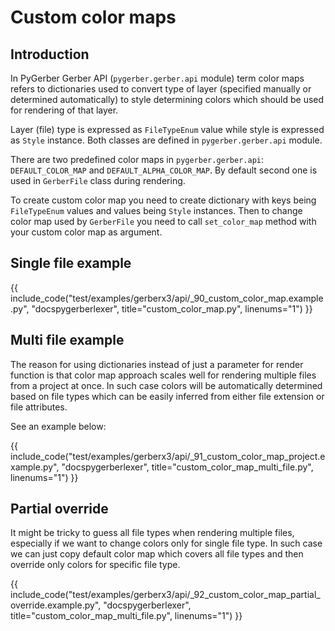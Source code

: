 # Custom color maps

## Introduction

In PyGerber Gerber API (`pygerber.gerber.api` module) term color maps refers to
dictionaries used to convert type of layer (specified manually or determined
automatically) to style determining colors which should be used for rendering of that
layer.

Layer (file) type is expressed as `FileTypeEnum` value while style is expressed as
`Style` instance. Both classes are defined in `pygerber.gerber.api` module.

There are two predefined color maps in `pygerber.gerber.api`: `DEFAULT_COLOR_MAP` and
`DEFAULT_ALPHA_COLOR_MAP`. By default second one is used in `GerberFile` class during
rendering.

To create custom color map you need to create dictionary with keys being `FileTypeEnum`
values and values being `Style` instances. Then to change color map used by `GerberFile`
you need to call `set_color_map` method with your custom color map as argument.

## Single file example

{{ include_code("test/examples/gerberx3/api/_90_custom_color_map.example.py", "docspygerberlexer", title="custom_color_map.py", linenums="1") }}

## Multi file example

The reason for using dictionaries instead of just a parameter for render function is
that color map approach scales well for rendering multiple files from a project at once.
In such case colors will be automatically determined based on file types which can be
easily inferred from either file extension or file attributes.

See an example below:

{{ include_code("test/examples/gerberx3/api/_91_custom_color_map_project.example.py", "docspygerberlexer", title="custom_color_map_multi_file.py", linenums="1") }}

## Partial override

It might be tricky to guess all file types when rendering multiple files, especially if
we want to change colors only for single file type. In such case we can just copy
default color map which covers all file types and then override only colors for specific
file type.

{{ include_code("test/examples/gerberx3/api/_92_custom_color_map_partial_override.example.py", "docspygerberlexer", title="custom_color_map_multi_file.py", linenums="1") }}
